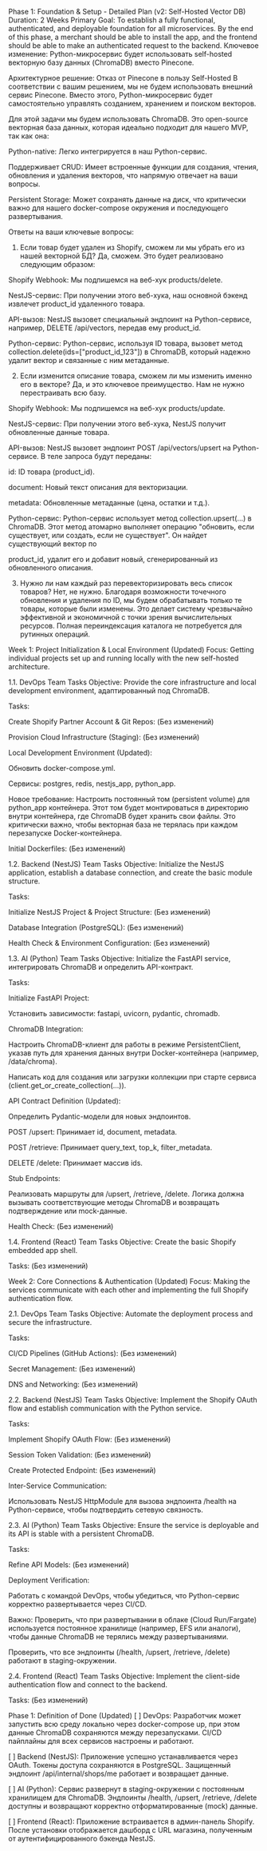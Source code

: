 Phase 1: Foundation & Setup - Detailed Plan (v2: Self-Hosted Vector DB)
Duration: 2 Weeks
Primary Goal: To establish a fully functional, authenticated, and deployable foundation for all microservices. By the end of this phase, a merchant should be able to install the app, and the frontend should be able to make an authenticated request to the backend. Ключевое изменение: Python-микросервис будет использовать self-hosted векторную базу данных (ChromaDB) вместо Pinecone.

Архитектурное решение: Отказ от Pinecone в пользу Self-Hosted
В соответствии с вашим решением, мы не будем использовать внешний сервис Pinecone. Вместо этого, Python-микросервис будет самостоятельно управлять созданием, хранением и поиском векторов.

Для этой задачи мы будем использовать ChromaDB. Это open-source векторная база данных, которая идеально подходит для нашего MVP, так как она:

Python-native: Легко интегрируется в наш Python-сервис.

Поддерживает CRUD: Имеет встроенные функции для создания, чтения, обновления и удаления векторов, что напрямую отвечает на ваши вопросы.    

Persistent Storage: Может сохранять данные на диск, что критически важно для нашего docker-compose окружения и последующего развертывания.

Ответы на ваши ключевые вопросы:
1. Если товар будет удален из Shopify, сможем ли мы убрать его из нашей векторной БД?
   Да, сможем. Это будет реализовано следующим образом:

Shopify Webhook: Мы подпишемся на веб-хук products/delete.    

NestJS-сервис: При получении этого веб-хука, наш основной бэкенд извлечет product_id удаленного товара.

API-вызов: NestJS вызовет специальный эндпоинт на Python-сервисе, например, DELETE /api/vectors, передав ему product_id.

Python-сервис: Python-сервис, используя ID товара, вызовет метод collection.delete(ids=["product_id_123"]) в ChromaDB, который надежно удалит вектор и связанные с ним метаданные.    

2. Если изменится описание товара, сможем ли мы изменить именно его в векторе?
                                                                                                                                                                                     Да, и это ключевое преимущество. Нам не нужно перестраивать всю базу.

Shopify Webhook: Мы подпишемся на веб-хук products/update.    

NestJS-сервис: При получении этого веб-хука, NestJS получит обновленные данные товара.

API-вызов: NestJS вызовет эндпоинт POST /api/vectors/upsert на Python-сервисе. В теле запроса будут переданы:

id: ID товара (product_id).

document: Новый текст описания для векторизации.

metadata: Обновленные метаданные (цена, остатки и т.д.).

Python-сервис: Python-сервис использует метод collection.upsert(...) в ChromaDB.  Этот метод атомарно выполняет операцию "обновить, если существует, или создать, если не существует". Он найдет существующий вектор по    

product_id, удалит его и добавит новый, сгенерированный из обновленного описания.

3. Нужно ли нам каждый раз перевекторизировать весь список товаров?
   Нет, не нужно. Благодаря возможности точечного обновления и удаления по ID, мы будем обрабатывать только те товары, которые были изменены. Это делает систему чрезвычайно эффективной и экономичной с точки зрения вычислительных ресурсов. Полная переиндексация каталога не потребуется для рутинных операций.

Week 1: Project Initialization & Local Environment (Updated)
Focus: Getting individual projects set up and running locally with the new self-hosted architecture.

1.1. DevOps Team Tasks
Objective: Provide the core infrastructure and local development environment, адаптированный под ChromaDB.

Tasks:

Create Shopify Partner Account & Git Repos: (Без изменений)

Provision Cloud Infrastructure (Staging): (Без изменений)

Local Development Environment (Updated):

Обновить docker-compose.yml.

Сервисы: postgres, redis, nestjs_app, python_app.

Новое требование: Настроить постоянный том (persistent volume) для python_app контейнера. Этот том будет монтироваться в директорию внутри контейнера, где ChromaDB будет хранить свои файлы. Это критически важно, чтобы векторная база не терялась при каждом перезапуске Docker-контейнера.

Initial Dockerfiles: (Без изменений)

1.2. Backend (NestJS) Team Tasks
Objective: Initialize the NestJS application, establish a database connection, and create the basic module structure.

Tasks:

Initialize NestJS Project & Project Structure: (Без изменений)

Database Integration (PostgreSQL): (Без изменений)

Health Check & Environment Configuration: (Без изменений)

1.3. AI (Python) Team Tasks
Objective: Initialize the FastAPI service, интегрировать ChromaDB и определить API-контракт.

Tasks:

Initialize FastAPI Project:

Установить зависимости: fastapi, uvicorn, pydantic, chromadb.

ChromaDB Integration:

Настроить ChromaDB-клиент для работы в режиме PersistentClient, указав путь для хранения данных внутри Docker-контейнера (например, /data/chroma).

Написать код для создания или загрузки коллекции при старте сервиса (client.get_or_create_collection(...)).

API Contract Definition (Updated):

Определить Pydantic-модели для новых эндпоинтов.

POST /upsert: Принимает id, document, metadata.

POST /retrieve: Принимает query_text, top_k, filter_metadata.

DELETE /delete: Принимает массив ids.

Stub Endpoints:

Реализовать маршруты для /upsert, /retrieve, /delete. Логика должна вызывать соответствующие методы ChromaDB и возвращать подтверждение или mock-данные.

Health Check: (Без изменений)

1.4. Frontend (React) Team Tasks
Objective: Create the basic Shopify embedded app shell.

Tasks: (Без изменений)

Week 2: Core Connections & Authentication (Updated)
Focus: Making the services communicate with each other and implementing the full Shopify authentication flow.

2.1. DevOps Team Tasks
Objective: Automate the deployment process and secure the infrastructure.

Tasks:

CI/CD Pipelines (GitHub Actions): (Без изменений)

Secret Management: (Без изменений)

DNS and Networking: (Без изменений)

2.2. Backend (NestJS) Team Tasks
Objective: Implement the Shopify OAuth flow and establish communication with the Python service.

Tasks:

Implement Shopify OAuth Flow: (Без изменений)

Session Token Validation: (Без изменений)

Create Protected Endpoint: (Без изменений)

Inter-Service Communication:

Использовать NestJS HttpModule для вызова эндпоинта /health на Python-сервисе, чтобы подтвердить сетевую связность.

2.3. AI (Python) Team Tasks
Objective: Ensure the service is deployable and its API is stable with a persistent ChromaDB.

Tasks:

Refine API Models: (Без изменений)

Deployment Verification:

Работать с командой DevOps, чтобы убедиться, что Python-сервис корректно развертывается через CI/CD.

Важно: Проверить, что при развертывании в облаке (Cloud Run/Fargate) используется постоянное хранилище (например, EFS или аналоги), чтобы данные ChromaDB не терялись между развертываниями.

Проверить, что все эндпоинты (/health, /upsert, /retrieve, /delete) работают в staging-окружении.

2.4. Frontend (React) Team Tasks
Objective: Implement the client-side authentication flow and connect to the backend.

Tasks: (Без изменений)

Phase 1: Definition of Done (Updated)
[ ] DevOps: Разработчик может запустить всю среду локально через docker-compose up, при этом данные ChromaDB сохраняются между перезапусками. CI/CD пайплайны для всех сервисов настроены и работают.

[ ] Backend (NestJS): Приложение успешно устанавливается через OAuth. Токены доступа сохраняются в PostgreSQL. Защищенный эндпоинт /api/internal/shops/me работает и возвращает данные.

[ ] AI (Python): Сервис развернут в staging-окружении с постоянным хранилищем для ChromaDB. Эндпоинты /health, /upsert, /retrieve, /delete доступны и возвращают корректно отформатированные (mock) данные.

[ ] Frontend (React): Приложение встраивается в админ-панель Shopify. После установки отображается дашборд с URL магазина, полученным от аутентифицированного бэкенда NestJS.